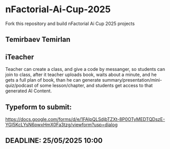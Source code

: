 # nFactorial-Ai-Cup-2025
Fork this repository and build nFactorial Ai Cup 2025 projects 

## Temirbaev Temirlan

## iTeacher

Teacher can create a class, and give a code by messanger, so students can join to class, after it teacher uploads book, waits about a minute, and he gets a full plan of book, than he can generate summary/presentation/mini-quiz/podcast of some lesson/chapter, and students get access to that generated AI Content.


## Typeform to submit:
https://docs.google.com/forms/d/e/1FAIpQLSdjbTZXt-8P0OTyMEDTQDszE-YGI5KcLYsN6pwxHmX0Fa3tzg/viewform?usp=dialog

## DEADLINE: 25/05/2025 10:00
